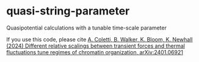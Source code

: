 # quasi-string-parameter
Quasipotential calculations with a tunable time-scale parameter

If you use this code, please cite
<a href="https://arxiv.org/abs/2401.06921"> A. Coletti, B. Walker, K. Bloom, K. Newhall (2024) Different relative scalings between transient forces and thermal fluctuations tune regimes of chromatin organization, 	arXiv:2401.06921 </a>
